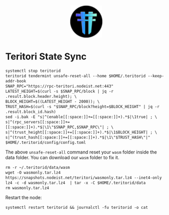 <p align="center">
  <img height="100" height="auto" src="https://raw.githubusercontent.com/Nodeist/Kurulumlar/main/logos/teritori.png">
</p>


# Teritori State Sync
```
systemctl stop teritorid
teritorid tendermint unsafe-reset-all --home $HOME/.teritorid --keep-addr-book
SNAP_RPC="https://rpc-teritori.nodeist.net:443"
LATEST_HEIGHT=$(curl -s $SNAP_RPC/block | jq -r .result.block.header.height); \
BLOCK_HEIGHT=$((LATEST_HEIGHT - 2000)); \
TRUST_HASH=$(curl -s "$SNAP_RPC/block?height=$BLOCK_HEIGHT" | jq -r .result.block_id.hash)
sed -i.bak -E "s|^(enable[[:space:]]+=[[:space:]]+).*$|\1true| ; \
s|^(rpc_servers[[:space:]]+=[[:space:]]+).*$|\1\"$SNAP_RPC,$SNAP_RPC\"| ; \
s|^(trust_height[[:space:]]+=[[:space:]]+).*$|\1$BLOCK_HEIGHT| ; \
s|^(trust_hash[[:space:]]+=[[:space:]]+).*$|\1\"$TRUST_HASH\"|" $HOME/.teritorid/config/config.toml
```

The above `unsafe-reset-all` command reset your `wasm` folder inside the data folder. You can download our `wasm` folder to fix it.
```
rm -r ~/.teritorid/data/wasm
wget -O wasmonly.tar.lz4 https://snapshots.nodeist.net/teritori/wasmonly.tar.lz4 --inet4-only
lz4 -c -d wasmonly.tar.lz4  | tar -x -C $HOME/.teritorid/data
rm wasmonly.tar.lz4
```

Restart the node:
```
systemctl restart teritorid && journalctl -fu teritorid -o cat
```
